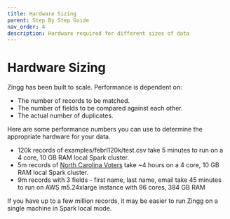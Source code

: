 ```yaml
---
title: Hardware Sizing
parent: Step By Step Guide
nav_order: 4
description: Hardware required for different sizes of data
---
```


# Hardware Sizing

Zingg has been built to scale. Performance is dependent on:

* The number of records to be matched.
* The number of fields to be compared against each other.
* The actual number of duplicates.

Here are some performance numbers you can use to determine the appropriate hardware for your data.

* 120k records of examples/febrl120k/test.csv take 5 minutes to run on a 4 core, 10 GB RAM local Spark cluster.
* 5m records of [North Carolina Voters](https://github.com/zinggAI/zingg/tree/main/examples/ncVoters5M) take \~4 hours on a 4 core, 10 GB RAM local Spark cluster.
* 9m records with 3 fields - first name, last name, email take 45 minutes to run on AWS m5.24xlarge instance with 96 cores, 384 GB RAM

If you have up to a few million records, it may be easier to run Zingg on a single machine in Spark local mode.
